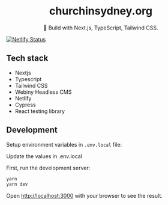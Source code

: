 <div align="center">
  <h1>churchinsydney.org</h1>
  <p>💠 Build with Next.js, TypeScript, Tailwind CSS.</p>
</div>

[![Netlify Status](https://api.netlify.com/api/v1/badges/5aca700e-e8ab-4e5d-b435-9214cb3fe8a0/deploy-status)](https://app.netlify.com/sites/churchinsydney/deploys)

## Tech stack

- Nextjs
- Typescript
- Tailwind CSS
- Webiny Headless CMS
- Netlify
- Cypress
- React testing library

## Development

Setup environment variables in `.env.local` file:

Update the values in .env.local

First, run the development server:

```bash
yarn
yarn dev
```

Open [http://localhost:3000](http://localhost:3000) with your browser to see the result.
